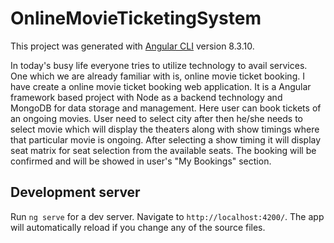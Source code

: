 # OnlineMovieTicketingSystem

This project was generated with [Angular CLI](https://github.com/angular/angular-cli) version 8.3.10.

In today's busy life everyone tries to utilize technology to avail services. One which we are already familiar with is, online movie ticket booking. I have create a online movie ticket booking web application.
It is a Angular framework based project with Node as a backend technology and MongoDB for data storage and management. Here user can book tickets of an ongoing movies. User need to select city after then he/she needs to select movie which will display the theaters along with show timings where that particular movie is ongoing. After selecting a show timing it will display seat matrix for seat selection from the available seats. The booking will be confirmed and will be showed in user's "My Bookings" section.


## Development server
Run `ng serve` for a dev server. Navigate to `http://localhost:4200/`. The app will automatically reload if you change any of the source files.

